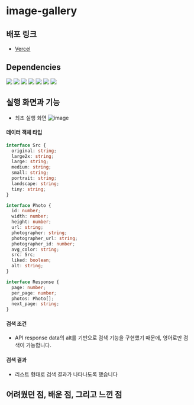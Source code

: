 # image-gallery

## 배포 링크
* [Vercel](https://image-gallery-dusky.vercel.app/)

## Dependencies

<span><img src="https://img.shields.io/badge/Typescript-3178C6?style=flat-square&logo=TypeScript&logoColor=white"/></span>
<span><img src="https://img.shields.io/badge/React-61DAFB?style=flat-square&logo=React&logoColor=white"/></span>
<span><img src="https://img.shields.io/badge/Sass-CC6699?style=flat-square&logo=Sass&logoColor=white"/></span>
<span><img src="https://img.shields.io/badge/stylelint-263238?style=flat-square&logo=stylelint&logoColor=white"/></span>
<span><img src="https://img.shields.io/badge/ReactRouter-CA4245?style=flat-square&logo=ReactRouter&logoColor=white"/></span>
<span><img src="https://img.shields.io/badge/recoil-FFFF00?style=flat-square&logo=recoil&logoColor=white"/></span>
<span><img src="https://img.shields.io/badge/classnames-000000?style=flat-square&logoColor=white"/></span>

## 실행 화면과 기능
* 최초 실행 화면
![image](https://user-images.githubusercontent.com/89800985/173222624-73f87c54-fa85-429f-b136-02bfa93006a4.png)


#### 데이터 객체 타입
```ts
interface Src {
  original: string;
  large2x: string;
  large: string;
  medium: string;
  small: string;
  portrait: string;
  landscape: string;
  tiny: string;
}

interface Photo {
  id: number;
  width: number;
  height: number;
  url: string;
  photographer: string;
  photographer_url: string;
  photographer_id: number;
  avg_color: string;
  src: Src;
  liked: boolean;
  alt: string;
}

interface Response {
  page: number;
  per_page: number;
  photos: Photo[];
  next_page: string;
}

```

#### 검색 조건
* API response data의 alt를 기반으로 검색 기능을 구현했기 때문에, 영어로만 검색이 가능합니다.

#### 검색 결과
* 리스트 형태로 검색 결과가 나타나도록 했습니다

## 어려웠던 점, 배운 점, 그리고 느낀 점
